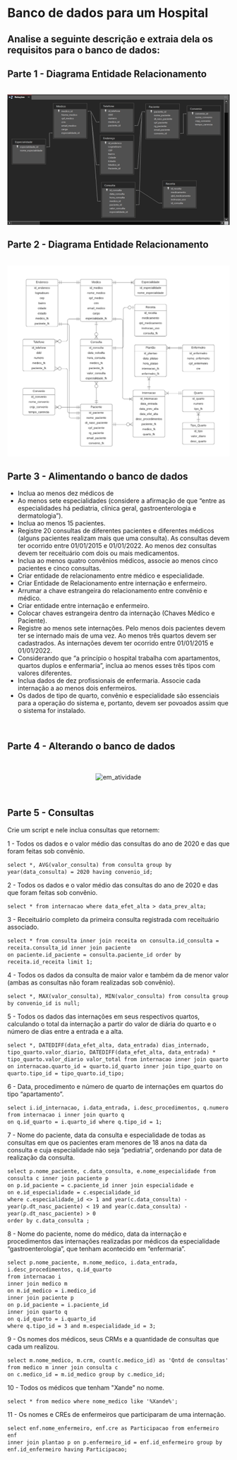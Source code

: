 <h1> Banco de dados para um Hospital </h1>

<h2> Analise a seguinte descrição e extraia dela os requisitos para o banco de dados: </h2>

<h2> Parte 1 - Diagrama Entidade Relacionamento </h2>
<p>

</p>
<br>
<img src='Diagrama1.png'/>
<br>
<h2> Parte 2 - Diagrama Entidade Relacionamento </h2>
<p>

</p>
<br>
<img src='DiagramaER-pt2.png'/>
<br>
<h2> Parte 3 - Alimentando o banco de dados </h2>
<p> 

</p>
<ul>
<li> Inclua ao menos dez médicos de </li>

<li> Ao menos sete especialidades (considere a afirmação de que “entre as especialidades há pediatria, clínica geral, gastroenterologia e dermatologia”).</li>

<li> Inclua ao menos 15 pacientes. </li>

<li> Registre 20 consultas de diferentes pacientes e diferentes médicos (alguns pacientes realizam mais que uma consulta). As consultas devem ter ocorrido entre 01/01/2015 e 01/01/2022. Ao menos dez consultas devem ter receituário com dois ou mais medicamentos. </li>

<li> Inclua ao menos quatro convênios médicos, associe ao menos cinco pacientes e cinco consultas. </li>

<li> Criar entidade de relacionamento entre médico e especialidade.  </li>

<li> Criar Entidade de Relacionamento entre internação e enfermeiro.  </li>

<li> Arrumar a chave estrangeira do relacionamento entre convênio e médico. </li>

<li> Criar entidade entre internação e enfermeiro. </li>

<li> Colocar chaves estrangeira dentro da internação (Chaves Médico e Paciente). </li>

<li> Registre ao menos sete internações. Pelo menos dois pacientes devem ter se internado mais de uma vez. Ao menos três quartos devem ser cadastrados. As internações devem ter ocorrido entre 01/01/2015 e 01/01/2022. </li>

<li> Considerando que “a princípio o hospital trabalha com apartamentos, quartos duplos e enfermaria”, inclua ao menos esses três tipos com valores diferentes. </li>

<li> Inclua dados de dez profissionais de enfermaria. Associe cada internação a ao menos dois enfermeiros. </li>

<li> Os dados de tipo de quarto, convênio e especialidade são essenciais para a operação do sistema e, portanto, devem ser povoados assim que o sistema for instalado. </li>

</ul>

<br>
<h2> Parte 4 - Alterando o banco de dados </h2>
<p>

</p><br>
<div align="center">

![em_atividade](https://user-images.githubusercontent.com/110692074/203159041-5c6e9396-c2f3-4c96-b537-3ac6b2104f57.png)

</div>
<br>
<h2> Parte 5 - Consultas </h2>
<p> Crie um script e nele inclua consultas que retornem: </p>

1 - Todos os dados e o valor médio das consultas do ano de 2020 e das que foram feitas sob convênio.

```
select *, AVG(valor_consulta) from consulta group by year(data_consulta) = 2020 having convenio_id;
```

2 - Todos os dados e o valor médio das consultas do ano de 2020 e das que foram feitas sob convênio.

```
select * from internacao where data_efet_alta > data_prev_alta;
```

3 - Receituário completo da primeira consulta registrada com receituário associado.
```
select * from consulta inner join receita on consulta.id_consulta = receita.consulta_id inner join paciente 
on paciente.id_paciente = consulta.paciente_id order by receita.id_receita limit 1;
```

4 - Todos os dados da consulta de maior valor e também da de menor valor (ambas as consultas não foram realizadas sob convênio).

```
select *, MAX(valor_consulta), MIN(valor_consulta) from consulta group by convenio_id is null;
```

5 - Todos os dados das internações em seus respectivos quartos, calculando o total da internação a partir do valor de diária do quarto e o número de dias entre a entrada e a alta.

```
select *, DATEDIFF(data_efet_alta, data_entrada) dias_internado, tipo_quarto.valor_diario, DATEDIFF(data_efet_alta, data_entrada) * tipo_quarto.valor_diario valor_total from internacao inner join quarto on internacao.quarto_id = quarto.id_quarto inner join tipo_quarto on quarto.tipo_id = tipo_quarto.id_tipo;
```

6 - Data, procedimento e número de quarto de internações em quartos do tipo “apartamento”.

```
select i.id_internacao, i.data_entrada, i.desc_procedimentos, q.numero from internacao i inner join quarto q 
on q.id_quarto = i.quarto_id where q.tipo_id = 1; 
```

7 - Nome do paciente, data da consulta e especialidade de todas as consultas em que os pacientes eram menores de 18 anos na data da consulta e cuja especialidade não seja “pediatria”, ordenando por data de realização da consulta.

```
select p.nome_paciente, c.data_consulta, e.nome_especialidade from consulta c inner join paciente p 
on p.id_paciente = c.paciente_id inner join especialidade e 
on e.id_especialidade = c.especialidade_id 
where c.especialidade_id <> 1 and year(c.data_consulta) - year(p.dt_nasc_paciente) < 19 and year(c.data_consulta) - year(p.dt_nasc_paciente) > 0 
order by c.data_consulta ;
```

8 - Nome do paciente, nome do médico, data da internação e procedimentos das internações realizadas por médicos da especialidade “gastroenterologia”, que tenham acontecido em “enfermaria”.

```
select p.nome_paciente, m.nome_medico, i.data_entrada, i.desc_procedimentos, q.id_quarto
from internacao i
inner join medico m 
on m.id_medico = i.medico_id
inner join paciente p
on p.id_paciente = i.paciente_id
inner join quarto q
on q.id_quarto = i.quarto_id
where q.tipo_id = 3 and m.especialidade_id = 3;
```

9 - Os nomes dos médicos, seus CRMs e a quantidade de consultas que cada um realizou.

```
select m.nome_medico, m.crm, count(c.medico_id) as 'Qntd de consultas' from medico m inner join consulta c 
on c.medico_id = m.id_medico group by c.medico_id;
```

10 - Todos os médicos que tenham "Xande" no nome.

```
select * from medico where nome_medico like '%Xande%';
```

11 - Os nomes e CREs de enfermeiros que participaram de uma internação.

```
select enf.nome_enfermeiro, enf.cre as Participacao from enfermeiro enf
inner join plantao p on p.enfermeiro_id = enf.id_enfermeiro group by enf.id_enfermeiro having Participacao;
```
